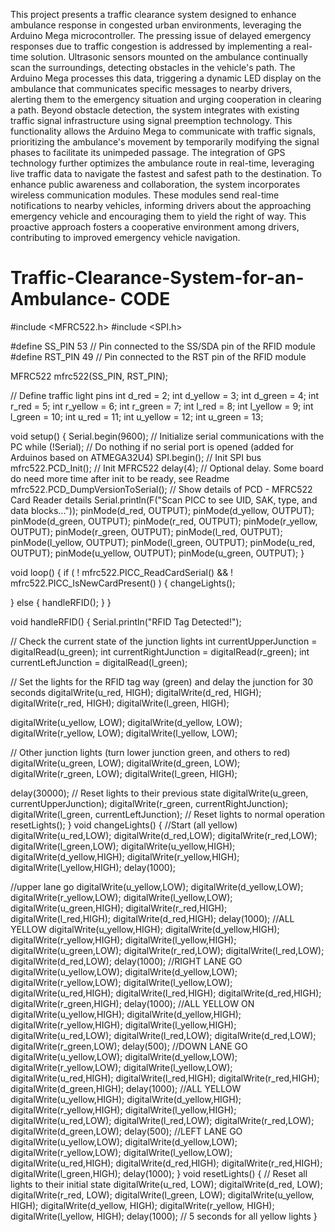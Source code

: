 This project presents a traffic clearance system designed to enhance ambulance response in congested urban environments, leveraging the Arduino Mega microcontroller. The pressing issue of delayed emergency responses due to traffic congestion is addressed by implementing a real-time solution. Ultrasonic sensors mounted on the ambulance continually scan the surroundings, detecting obstacles in the vehicle's path. The Arduino Mega processes this data, triggering a dynamic LED display on the ambulance that communicates specific messages to nearby drivers, alerting them to the emergency situation and urging cooperation in clearing a path.  Beyond obstacle detection, the system integrates with existing traffic signal infrastructure using signal preemption technology. This functionality allows the Arduino Mega to communicate with traffic signals, prioritizing the ambulance's movement by temporarily modifying the signal phases to facilitate its unimpeded passage. The integration of GPS technology further optimizes the ambulance route in real-time, leveraging live traffic data to navigate the fastest and safest path to the destination.  To enhance public awareness and collaboration, the system incorporates wireless communication modules. These modules send real-time notifications to nearby vehicles, informing drivers about the approaching emergency vehicle and encouraging them to yield the right of way. This proactive approach fosters a cooperative environment among drivers, contributing to improved emergency vehicle navigation. 

# Traffic-Clearance-System-for-an-Ambulance- CODE
#include <MFRC522.h>
#include <SPI.h>

#define SS_PIN 53  // Pin connected to the SS/SDA pin of the RFID module
#define RST_PIN 49 // Pin connected to the RST pin of the RFID module

MFRC522 mfrc522(SS_PIN, RST_PIN);

// Define traffic light pins
int d_red = 2;
int d_yellow = 3;
int d_green = 4;
int r_red = 5;
int r_yellow = 6;
int r_green = 7;
int l_red = 8;
int l_yellow = 9;
int l_green = 10;
int u_red = 11;
int u_yellow = 12;
int u_green = 13;

void setup() {
	Serial.begin(9600);		// Initialize serial communications with the PC
	while (!Serial);		// Do nothing if no serial port is opened (added for Arduinos based on ATMEGA32U4)
	SPI.begin();			// Init SPI bus
	mfrc522.PCD_Init();		// Init MFRC522
	delay(4);				// Optional delay. Some board do need more time after init to be ready, see Readme
	mfrc522.PCD_DumpVersionToSerial();	// Show details of PCD - MFRC522 Card Reader details
	Serial.println(F("Scan PICC to see UID, SAK, type, and data blocks..."));
  pinMode(d_red, OUTPUT);
  pinMode(d_yellow, OUTPUT);
  pinMode(d_green, OUTPUT);
  pinMode(r_red, OUTPUT);
  pinMode(r_yellow, OUTPUT);
  pinMode(r_green, OUTPUT);
  pinMode(l_red, OUTPUT);
  pinMode(l_yellow, OUTPUT);
  pinMode(l_green, OUTPUT);
  pinMode(u_red, OUTPUT);
  pinMode(u_yellow, OUTPUT);
  pinMode(u_green, OUTPUT);
}

void loop() {
  if (  ! mfrc522.PICC_ReadCardSerial() &&   ! mfrc522.PICC_IsNewCardPresent()  ) 
  {
     changeLights();
     
  } else {
  handleRFID();
  }
}

void handleRFID() {
  Serial.println("RFID Tag Detected!");

  // Check the current state of the junction lights
  int currentUpperJunction = digitalRead(u_green);
  int currentRightJunction = digitalRead(r_green);
  int currentLeftJunction = digitalRead(l_green);

  // Set the lights for the RFID tag way (green) and delay the junction for 30 seconds
  digitalWrite(u_red, HIGH);
  digitalWrite(d_red, HIGH);
  digitalWrite(r_red, HIGH);
  digitalWrite(l_green, HIGH);

  digitalWrite(u_yellow, LOW);
  digitalWrite(d_yellow, LOW);
  digitalWrite(r_yellow, LOW);
  digitalWrite(l_yellow, LOW);

  // Other junction lights (turn lower junction green, and others to red)
  digitalWrite(u_green, LOW);
  digitalWrite(d_green, LOW);
  digitalWrite(r_green, LOW);
  digitalWrite(l_green, HIGH);

  delay(30000);
  // Reset lights to their previous state
  digitalWrite(u_green, currentUpperJunction);
  digitalWrite(r_green, currentRightJunction);
  digitalWrite(l_green, currentLeftJunction);
  // Reset lights to normal operation
  resetLights();
}
  void changeLights()
{
//Start (all yellow)
digitalWrite(u_red,LOW);
digitalWrite(d_red,LOW);
digitalWrite(r_red,LOW);
digitalWrite(l_green,LOW);
digitalWrite(u_yellow,HIGH);
digitalWrite(d_yellow,HIGH);
digitalWrite(r_yellow,HIGH);
digitalWrite(l_yellow,HIGH);
delay(1000);
 
//upper lane go
digitalWrite(u_yellow,LOW);
digitalWrite(d_yellow,LOW);
digitalWrite(r_yellow,LOW);
digitalWrite(l_yellow,LOW);
digitalWrite(u_green,HIGH);
digitalWrite(r_red,HIGH);
digitalWrite(l_red,HIGH);
digitalWrite(d_red,HIGH);
delay(1000);
//ALL YELLOW
digitalWrite(u_yellow,HIGH);
digitalWrite(d_yellow,HIGH);
digitalWrite(r_yellow,HIGH);
digitalWrite(l_yellow,HIGH);
digitalWrite(u_green,LOW);
digitalWrite(r_red,LOW);
digitalWrite(l_red,LOW);
digitalWrite(d_red,LOW);
delay(1000);
//RIGHT LANE GO
digitalWrite(u_yellow,LOW);
digitalWrite(d_yellow,LOW);
digitalWrite(r_yellow,LOW);
digitalWrite(l_yellow,LOW);
digitalWrite(u_red,HIGH);
digitalWrite(l_red,HIGH);
digitalWrite(d_red,HIGH);
digitalWrite(r_green,HIGH);
delay(1000);
//ALL YELLOW ON
digitalWrite(u_yellow,HIGH);
digitalWrite(d_yellow,HIGH);
digitalWrite(r_yellow,HIGH);
digitalWrite(l_yellow,HIGH);
digitalWrite(u_red,LOW);
digitalWrite(l_red,LOW);
digitalWrite(d_red,LOW);
digitalWrite(r_green,LOW);
delay(500);
//DOWN LANE GO
digitalWrite(u_yellow,LOW);
digitalWrite(d_yellow,LOW);
digitalWrite(r_yellow,LOW);
digitalWrite(l_yellow,LOW);
digitalWrite(u_red,HIGH);
digitalWrite(l_red,HIGH);
digitalWrite(r_red,HIGH);
digitalWrite(d_green,HIGH);
delay(1000);
//ALL YELLOW
digitalWrite(u_yellow,HIGH);
digitalWrite(d_yellow,HIGH);
digitalWrite(r_yellow,HIGH);
digitalWrite(l_yellow,HIGH);
digitalWrite(u_red,LOW);
digitalWrite(l_red,LOW);
digitalWrite(r_red,LOW);
digitalWrite(d_green,LOW);
delay(500);
//LEFT LANE GO
digitalWrite(u_yellow,LOW);
digitalWrite(d_yellow,LOW);
digitalWrite(r_yellow,LOW);
digitalWrite(l_yellow,LOW);
digitalWrite(u_red,HIGH);
digitalWrite(d_red,HIGH);
digitalWrite(r_red,HIGH);
digitalWrite(l_green,HIGH);
delay(1000);
}
void resetLights() {
  // Reset all lights to their initial state
  digitalWrite(u_red, LOW);
  digitalWrite(d_red, LOW);
  digitalWrite(r_red, LOW);
  digitalWrite(l_green, LOW);
  digitalWrite(u_yellow, HIGH);
  digitalWrite(d_yellow, HIGH);
  digitalWrite(r_yellow, HIGH);
  digitalWrite(l_yellow, HIGH);
  delay(1000); // 5 seconds for all yellow lights
}
